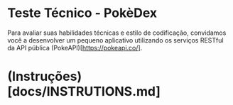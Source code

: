 # Teste Técnico - PokèDex

Para avaliar suas habilidades técnicas e estilo de codificação, convidamos você a desenvolver um pequeno aplicativo utilizando os serviços RESTful da API pública (PokeAPI)[https://pokeapi.co/].

# (Instruções)[docs/INSTRUTIONS.md]
